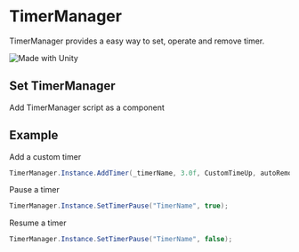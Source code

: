 # TimerManager

TimerManager provides a easy way to set, operate and remove timer.

![Made with Unity](https://img.shields.io/badge/Made_with-Unity-red.svg?style=flat&logo=unity)

## Set TimerManager
Add TimerManager script as a component


## Example
Add a custom timer
```c#
TimerManager.Instance.AddTimer(_timerName, 3.0f, CustomTimeUp, autoRemove:false);
```
Pause a timer
```c#
TimerManager.Instance.SetTimerPause("TimerName", true);
```
Resume a timer
```c#
TimerManager.Instance.SetTimerPause("TimerName", false);
```
